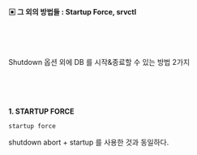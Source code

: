 **▣ 그 외의 방법들 : Startup Force, srvctl**  

<br/>
<br/>
<br/>
  
Shutdown 옵션 외에 DB 를 시작&종료할 수 있는 방법 2가지  

<br/>
<br/>
<br/>

**1. STARTUP FORCE**  
```
startup force
```  
shutdown abort + startup 를 사용한 것과 동일하다.  




